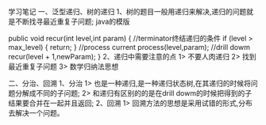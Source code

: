 学习笔记
一、泛型递归、树的递归
  1、树的题目一般用递归来解决,递归的问题就是不断找寻最近重复子问题;
  java的模版
  
  public void recur(int level,int param) {
    //terminator终结递归的条件
    if (level > max_level) {
        return;
   }
    //process current 
    process(level,param);
    //drill dowm
    recur(level + 1,newParam);
  } 
   2、递归中需要注意的点
    1> 不要人肉递归
    2> 找到最近重复子问题
    3> 数学归纳法思想

二、分治、回溯
    1、分治 
    1> 也是一种递归,是一种递归状态树,在其递归的时候将问题分解成不同的子问题;
    2> 和递归有区别的的是在drill dowm的时候把得到的子结果要合并在一起并且返回;
    2、回溯
    1> 回溯方法的思想是采用试错的形式,分布去解决一个问题。
